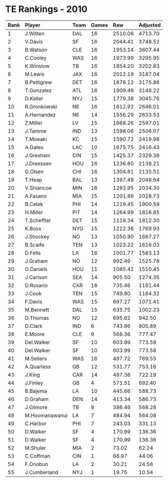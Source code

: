 # TE Rankings - 2010

| Rank | Player         | Team | Games | Raw     | Adjusted | Difficulty | Avg/Game | Typical | Consistency    | Trend    |
| :----| :--------------| :----| :-----| :-------| :--------| :----------| :--------| :-------| :--------------| :--------|
| 1    | J.Witten       | DAL  | 16    | 2510.06 | 4713.70  | 1.000      | 294.61   | 310.57  | 7/2/7          | +148.9%  |
| 2    | V.Davis        | SF   | 16    | 2044.41 | 3748.52  | 1.000      | 234.28   | 203.10  | 5/1/10         | +173.2%  |
| 3    | B.Watson       | CLE  | 16    | 1953.14 | 3607.44  | 1.000      | 225.47   | 211.87  | 9/0/7          | +276.0%  |
| 4    | C.Cooley       | WAS  | 16    | 1973.99 | 3295.95  | 1.000      | 206.00   | 215.75  | 9/1/6          | +58.6%   |
| 5    | K.Winslow      | TB   | 16    | 1854.20 | 3202.83  | 1.000      | 200.18   | 207.93  | 9/2/5          | +129.0%  |
| 6    | M.Lewis        | JAX  | 16    | 2012.19 | 3187.04  | 1.000      | 199.19   | 214.83  | 9/1/6          | +110.2%  |
| 7    | B.Pettigrew    | DET  | 16    | 1878.12 | 3175.86  | 1.000      | 198.49   | 201.49  | 8/2/6          | +119.7%  |
| 8    | T.Gonzalez     | ATL  | 16    | 1909.49 | 3148.22  | 1.000      | 196.76   | 187.80  | 8/1/7          | +143.6%  |
| 9    | D.Keller       | NYJ  | 15    | 1779.38 | 3045.76  | 1.000      | 203.05   | 186.30  | 9/0/6          | +181.1%  |
| 10   | R.Gronkowski   | NE   | 16    | 1612.92 | 2646.01  | 1.000      | 165.38   | 152.47  | 9/0/7          | +341.6%  |
| 11   | A.Hernandez    | NE   | 14    | 1556.29 | 2633.53  | 1.000      | 188.11   | 181.27  | 6/1/7          | +208.3%  |
| 12   | Z.Miller       | LV   | 15    | 1668.26 | 2597.01  | 1.000      | 173.13   | 172.12  | 9/1/5          | +245.0%  |
| 13   | J.Tamme        | IND  | 13    | 1598.06 | 2506.07  | 1.000      | 192.77   | 214.81  | 8/1/4          | +328.3%  |
| 14   | T.Moeaki       | KC   | 15    | 1590.72 | 2419.98  | 1.000      | 161.33   | 146.96  | 8/1/6          | +207.6%  |
| 15   | A.Gates        | LAC  | 10    | 1675.75 | 2416.43  | 1.000      | 241.64   | 252.84  | 5/1/4          | INACTIVE |
| 16   | J.Gresham      | CIN  | 15    | 1425.37 | 2329.38  | 1.000      | 155.29   | 152.79  | 9/0/6          | +187.0%  |
| 17   | J.Dreessen     | HOU  | 16    | 1236.80 | 2138.21  | 1.000      | 133.64   | 116.87  | 9/2/5          | +540.5%  |
| 18   | G.Olsen        | CHI  | 16    | 1304.81 | 2135.51  | 1.000      | 133.47   | 122.89  | 7/2/7          | +314.2%  |
| 19   | T.Heap         | BAL  | 13    | 1397.49 | 2048.64  | 1.000      | 157.59   | 160.69  | 6/1/6          | +141.9%  |
| 20   | V.Shiancoe     | MIN  | 16    | 1293.95 | 2034.30  | 1.000      | 127.14   | 101.80  | 7/0/9          | +261.3%  |
| 21   | A.Fasano       | MIA  | 15    | 1201.86 | 2028.73  | 1.000      | 135.25   | 116.92  | 5/1/9          | +132.3%  |
| 22   | B.Celek        | PHI  | 14    | 1219.45 | 1900.59  | 1.000      | 135.76   | 152.04  | 9/0/5          | +287.4%  |
| 23   | H.Miller       | PIT  | 14    | 1264.99 | 1816.85  | 1.000      | 129.78   | 131.45  | 7/1/6          | +86.5%   |
| 24   | T.Scheffler    | DET  | 15    | 1118.34 | 1812.30  | 1.000      | 120.82   | 119.52  | 9/0/6          | +393.7%  |
| 25   | K.Boss         | NYG  | 15    | 1222.36 | 1769.93  | 1.000      | 118.00   | 132.33  | 10/0/5         | +247.3%  |
| 26   | J.Shockey      | NO   | 13    | 1050.90 | 1687.27  | 1.000      | 129.79   | 114.61  | 8/0/5          | +126.1%  |
| 27   | B.Scaife       | TEN  | 13    | 1023.22 | 1616.03  | 1.000      | 124.31   | 132.70  | 8/0/5          | INACTIVE |
| 28   | D.Fells        | LA   | 16    | 1001.77 | 1583.13  | 1.000      | 98.95    | 94.73   | 9/2/5          | +111.0%  |
| 29   | J.Graham       | NO   | 12    | 992.49  | 1525.78  | 1.000      | 127.15   | 116.43  | 6/0/6          | +325.6%  |
| 30   | O.Daniels      | HOU  | 11    | 1085.42 | 1510.45  | 1.000      | 137.31   | 141.35  | 7/0/4          | +228.2%  |
| 31   | J.Carlson      | SEA  | 14    | 905.50  | 1274.35  | 1.000      | 91.02    | 83.17   | 8/1/5          | +323.7%  |
| 32   | D.Rosario      | CAR  | 16    | 735.46  | 1191.44  | 1.000      | 74.47    | 73.58   | 8/0/8          | +176.0%  |
| 33   | J.Cook         | TEN  | 15    | 749.80  | 1164.32  | 1.000      | 77.62    | 58.88   | 8/1/6          | +1216.3% |
| 34   | F.Davis        | WAS  | 15    | 697.27  | 1071.41  | 1.000      | 71.43    | 62.32   | 7/1/7          | +442.2%  |
| 35   | M.Bennett      | DAL  | 15    | 635.75  | 1002.23  | 1.000      | 66.82    | 58.65   | 5/2/8          | +222.0%  |
| 36   | D.Thomas       | NO   | 12    | 695.62  | 942.50   | 1.000      | 78.54    | 90.84   | 8/0/4          | INACTIVE |
| 37   | D.Clark        | IND  | 6     | 743.96  | 805.89   | 1.000      | 134.32   | 146.23  | 4/0/2          | INACTIVE |
| 38   | E.Moore        | CLE  | 9     | 568.36  | 777.47   | 1.000      | 86.39    | 89.89   | 5/0/4          | INACTIVE |
| 39   | Del.Walker     | SF   | 10    | 603.99  | 773.58   | 1.000      | 77.36    | 38.21   | 6/0/8          | +356.0%  |
| 40   | Del.Walker     | SF   | 10    | 603.99  | 773.58   | 1.000      | 77.36    | 38.21   | 6/0/8          | +356.0%  |
| 41   | M.Sellers      | WAS  | 16    | 497.72  | 769.55   | 1.000      | 48.10    | 47.42   | 7/1/8          | +153.9%  |
| 42   | A.Quarless     | GB   | 12    | 531.77  | 753.16   | 1.000      | 62.76    | 66.32   | 8/0/4          | +356.4%  |
| 43   | J.King         | CAR  | 14    | 497.36  | 722.19   | 1.000      | 51.59    | 48.05   | 7/1/6          | +241.0%  |
| 44   | J.Finley       | GB   | 4     | 571.51  | 692.40   | 1.000      | 173.10   | 183.99  | 2/1/1          | INACTIVE |
| 45   | B.Bajema       | LA   | 10    | 445.66  | 588.73   | 1.000      | 58.87    | 44.81   | 5/1/4          | +1084.2% |
| 46   | D.Graham       | DEN  | 14    | 413.34  | 586.73   | 1.000      | 41.91    | 36.73   | 6/2/6          | +304.9%  |
| 47   | J.Gilmore      | TB   | 9     | 386.46  | 568.28   | 1.000      | 63.14    | 52.72   | 5/0/4          | +168.7%  |
| 48   | M.Hoomanawanui | LA   | 7     | 484.94  | 564.08   | 1.000      | 80.58    | 79.50   | 4/0/3          | INACTIVE |
| 49   | C.Harbor       | PHI  | 7     | 243.03  | 331.13   | 1.000      | 47.30    | 44.54   | 4/0/3          | +998.0%  |
| 50   | D.Walker       | SF   | 4     | 170.99  | 136.36   | 1.000      | 34.09    | 34.09   | None/None/None | None     |
| 51   | D.Walker       | SF   | 4     | 170.99  | 136.36   | 1.000      | 34.09    | 34.09   | None/None/None | None     |
| 52   | M.Shuler       | MIA  | 2     | 73.02   | 62.24    | 1.000      | 31.12    | 31.12   | 1/0/1          | N/A      |
| 53   | C.Coffman      | CIN  | 1     | 68.97   | 44.06    | 1.000      | 44.06    | 44.06   | 0/1/0          | N/A      |
| 54   | F.Onobun       | LA   | 2     | 30.21   | 24.58    | 1.000      | 12.29    | 12.29   | 1/0/1          | INACTIVE |
| 55   | J.Cumberland   | NYJ  | 1     | 19.75   | 10.54    | 1.000      | 10.54    | 10.54   | 0/1/0          | N/A      |

